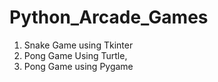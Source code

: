 # Python_Arcade_Games
1) Snake Game using Tkinter 
2) Pong Game Using Turtle, 
3) Pong Game using Pygame
